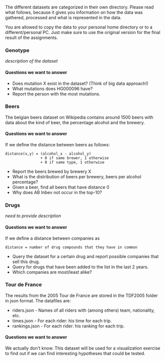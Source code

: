 The different datasets are categorized in their own directory. Please read what follows, because it gives you information on how the data was gathered, processed and what is represented in the data.

You are allowed to copy the data to your personal home directory or to a different/personal PC. Just make sure to use the original version for the final result of the assignments.

### Genotype ###

*description of the dataset*

#### Questions we want to answer ####

* Does mutation X exist in the dataset? (Think of big data approach!)
* What mutations does HG000096 have?
* Report the person with the most mutations.

### Beers ###

The belgian beers dataset on Wikipedia contains around 1500 beers with data about the kind of beer, the percentage alcohol and the brewery.

#### Questions we want to answer ####

If we define the distance between beers as follows:
```
distance(x,y) = (alcohol_x - alcohol_y) 
                + 0 if same brewer, 1 otherwise
                + 0 if same type, 1 otherwise
```

* Report the beers brewed by brewery X
* What is the distribution of beers per brewery, beers per alcohol percentage?
* Given a beer, find all beers that have distance 0
* Why does AB Inbev not occur in the top-10?

### Drugs ###

*need to provide description*

#### Questions we want to answer ####

If we define a distance between companies as
```
distance = number of drug compounds that they have in common
```

* Query the dataset for a certain drug and report possible companies that sell this drug.
* Query for drugs that have been added to the list in the last 2 years.
* Which companies are most/least alike?

### Tour de France ###

The results from the 2005 Tour de France are stored in the TDF2005 folder in json format. The datafiles are:

* riders.json - Names of all riders with (among others) team, nationality, etc.
* times.json - For each rider: his time for each trip.
* rankings.json - For each rider: his ranking for each trip.

#### Questions we want to answer ####

We actually don't know. This dataset will be used for a visualization exercise to find out if we can find interesting hypotheses that could be tested.
